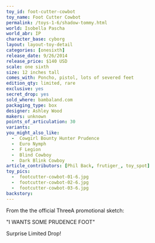 ```yaml
---
toy_id: foot-cutter-cowbot
toy_name: Foot Cutter Cowbot
permalink: /toys-1-6/shadow-tommy.html
world: Isobella Pascha
world_abr: IP
character_base: cyborg
layout: layout-toy-detail
categories: [onesixth]
release_date: 9/26/2014
release_price: $140 USD
scale: one sixth
size: 12 inches tall
comes_with: Poncho, pistol, lots of severed feet
edition_qty: limited, rare
exclusive: yes
secret_drop: yes
sold_where: bambaland.com
packaging_type: box
designer: Ashley Wood
makers: unknown
points_of_articulation: 30
variants: 
you_might_also_like:
  -  Cowgirl Bounty Hunter Prudence
  -  Euro Nymph
  -  F Legion
  -  Blind Cowboy
  -  Dark Blink Cowboy
article_contributors: [Phil Back, frutiger_, toy_spot]
toy_pics:
  -  footcutter-cowbot-01-6.jpg
  -  footcutter-cowbot-02-6.jpg
  -  footcutter-cowbot-03-6.jpg  
backstory:
---
```

From the the official ThreeA promotional sketch:

"I WANTS SOME PRUDENCE FOOT"

Surprise Limited Drop!